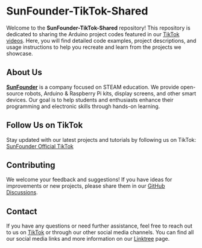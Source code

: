 # SunFounder-TikTok-Shared

Welcome to the **SunFounder-TikTok-Shared** repository! This repository is dedicated to sharing the Arduino project codes featured in our [TikTok videos](https://www.tiktok.com/@sunfounder_official). Here, you will find detailed code examples, project descriptions, and usage instructions to help you recreate and learn from the projects we showcase.

## About Us

[**SunFounder**](https://www.sunfounder.com/) is a company focused on STEAM education. We provide open-source robots, Arduino & Raspberry Pi kits, display screens, and other smart devices. Our goal is to help students and enthusiasts enhance their programming and electronic skills through hands-on learning.

## Follow Us on TikTok

Stay updated with our latest projects and tutorials by following us on TikTok:
[SunFounder Official TikTok](https://www.tiktok.com/@sunfounder_official)

## Contributing

We welcome your feedback and suggestions! If you have ideas for improvements or new projects, please share them in our [GitHub Discussions](https://github.com/sunfounder/SunFounder-TikTok-Shared/discussions).


## Contact

If you have any questions or need further assistance, feel free to reach out to us on [TikTok](https://www.tiktok.com/@sunfounder_official) or through our other social media channels. You can find all our social media links and more information on our [Linktree](https://linktr.ee/sunfounder) page.
